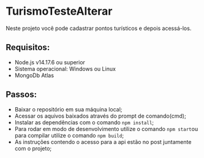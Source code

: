 # TurismoTesteAlterar
Neste projeto você pode cadastrar pontos turísticos e depois acessá-los. 


## Requisitos:
 - Node.js v14.17.6 ou superior
 - Sistema operacional: Windows ou Linux
 - MongoDb Atlas 



## Passos:

- Baixar o repositório em sua máquina local;
- Acessar os aquivos baixados através do prompt de comando(cmd);
- Instalar as dependências com o comando `npm install`;
- Para rodar em modo de desenvolvimento utilize o comando `npm start`ou para compilar utilize o comando `npm build`;
- As instruções contendo o acesso para a api estão no post juntamente com o projeto;

